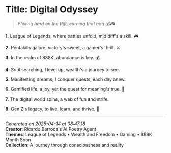 # Title: Digital Odyssey

> *Flexing hard on the Rift, earning that bag 💰🎮*

**1.** League of Legends, where battles unfold, mid diff's a skill. 🎮


**2.** Pentakills galore, victory's sweet, a gamer's thrill. ⚔️


**3.** In the realm of 888K, abundance is key. 💰


**4.** Soul searching, I level up, wealth's a journey to see.


**5.** Manifesting dreams, I conquer quests, each day anew.


**6.** Gamified life, a joy, yet the quest for meaning's true. 🎯


**7.** The digital world spins, a web of fun and strife.


**8.** Gen Z's legacy, to live, learn, and thrive. 🌟



---

*Generated on 2025-04-14 at 08:47:18*  
**Creator**: Ricardo Barroca's AI Poetry Agent  
**Themes**: League of Legends • Wealth and Freedom • Gaming • 888K Month Soon  
**Collection**: A journey through consciousness and reality